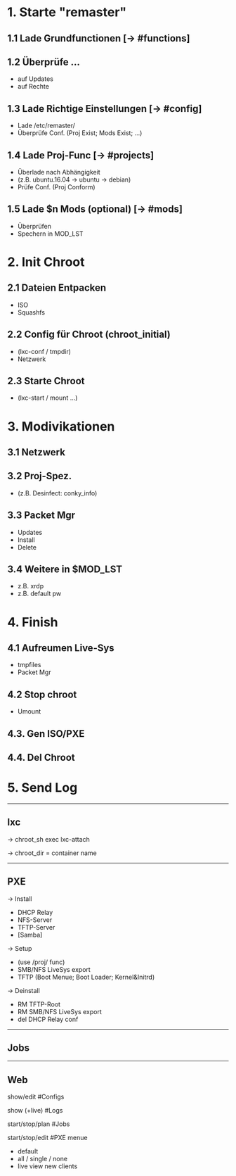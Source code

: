 # 1. Starte "remaster"

## 1.1 Lade Grundfunctionen                                      [-> #functions]

## 1.2 Überprüfe ...
  * auf Updates
  * auf Rechte

## 1.3 Lade Richtige Einstellungen                               [-> #config]
  * Lade /etc/remaster/<Conf>
  * Überprüfe Conf. (Proj Exist; Mods Exist; ...)

## 1.4 Lade Proj-Func                                            [-> #projects]
  * Überlade nach Abhängigkeit
  * (z.B.  ubuntu.16.04 -> ubuntu -> debian)
  * Prüfe Conf. (Proj Conform)

## 1.5 Lade $n Mods (optional)                                   [-> #mods]
  * Überprüfen
  * Spechern in MOD_LST

# 2. Init Chroot

## 2.1 Dateien Entpacken
  * ISO
  * Squashfs

## 2.2 Config für Chroot (chroot_initial)
  * (lxc-conf / tmpdir)
  * Netzwerk

## 2.3 Starte Chroot
  * (lxc-start / mount ...)

# 3. Modivikationen

## 3.1 Netzwerk

## 3.2 Proj-Spez.
  * (z.B. Desinfect: conky_info)

## 3.3 Packet Mgr
  * Updates
  * Install
  * Delete

## 3.4 Weitere in $MOD_LST
  * z.B. xrdp
  * z.B. default pw

# 4. Finish

## 4.1 Aufreumen Live-Sys
  * tmpfiles
  * Packet Mgr

## 4.2 Stop chroot
  * Umount

## 4.3. Gen ISO/PXE

## 4.4. Del Chroot

# 5. Send Log

----

## lxc

-> chroot_sh exec lxc-attach

-> chroot_dir = container name

----

## PXE

-> Install
  * DHCP Relay
  * NFS-Server
  * TFTP-Server
  * [Samba]

-> Setup
  * (use <Lib>/proj/<proj> func)
  * SMB/NFS LiveSys export
  * TFTP (Boot Menue; Boot Loader; Kernel&Initrd)

-> Deinstall
  * RM TFTP-Root
  * RM SMB/NFS LiveSys export
  * del DHCP Relay conf

----

## Jobs

----

## Web

show/edit #Configs

show (+live) #Logs

start/stop/plan #Jobs

start/stop/edit #PXE menue
  * default
  * all / single / none
  * live view new clients

